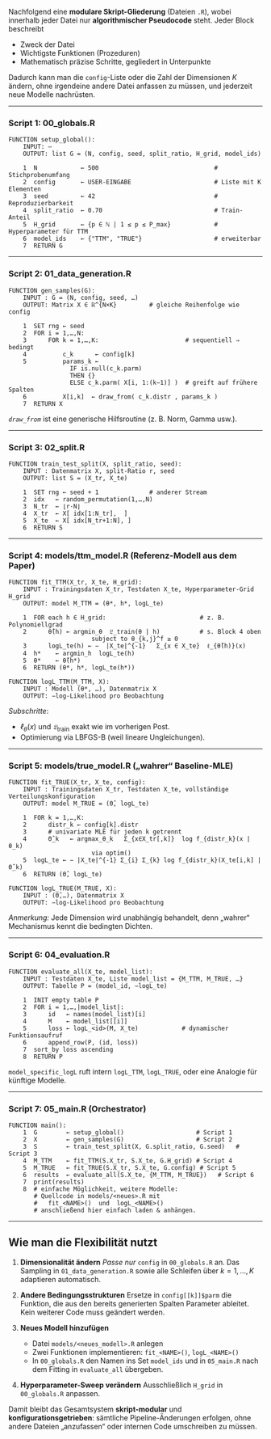 Nachfolgend eine **modulare Skript-Gliederung** (Dateien `.R`), wobei innerhalb jeder Datei nur **algorithmischer Pseudocode** steht.
Jeder Block beschreibt

* Zweck der Datei
* Wichtigste Funktionen (Prozeduren)
* Mathematisch präzise Schritte, gegliedert in Unterpunkte

Dadurch kann man die `config`-Liste oder die Zahl der Dimensionen $K$ ändern, ohne irgendeine andere Datei anfassen zu müssen, und jederzeit neue Modelle nachrüsten.

---

### **Script 1: 00\_globals.R**

```
FUNCTION setup_global():
    INPUT: —
    OUTPUT: list G = (N, config, seed, split_ratio, H_grid, model_ids)

    1  N            ← 500                                # Stichprobenumfang
    2  config       ← USER-EINGABE                       # Liste mit K Elementen
    3  seed         ← 42                                 # Reproduzierbarkeit
    4  split_ratio  ← 0.70                               # Train-Anteil
    5  H_grid       ← {p ∈ ℕ | 1 ≤ p ≤ P_max}            # Hyperparameter für TTM
    6  model_ids    ← {"TTM", "TRUE"}                    # erweiterbar
    7  RETURN G
```

---

### **Script 2: 01\_data\_generation.R**

```
FUNCTION gen_samples(G):
    INPUT : G = (N, config, seed, …)
    OUTPUT: Matrix X ∈ ℝ^{N×K}         # gleiche Reihenfolge wie config

    1  SET rng ← seed
    2  FOR i = 1,…,N:
    3      FOR k = 1,…,K:                        # sequentiell ⇒ bedingt
    4          c_k      ← config[k]
    5          params_k ←
                 IF is.null(c_k.parm)
                 THEN {}
                 ELSE c_k.parm( X[i, 1:(k−1)] )  # greift auf frühere Spalten
    6          X[i,k]  ← draw_from( c_k.distr , params_k )
    7  RETURN X
```

*`draw_from`* ist eine generische Hilfsroutine (z. B. Norm, Gamma usw.).

---

### **Script 3: 02\_split.R**

```
FUNCTION train_test_split(X, split_ratio, seed):
    INPUT : Datenmatrix X, split-Ratio r, seed
    OUTPUT: list S = (X_tr, X_te)

    1  SET rng ← seed + 1              # anderer Stream
    2  idx   ← random_permutation(1,…,N)
    3  N_tr  ← ⌊r·N⌋
    4  X_tr  ← X[ idx[1:N_tr],  ]
    5  X_te  ← X[ idx[N_tr+1:N], ]
    6  RETURN S
```

---

### **Script 4: models/ttm\_model.R**  (Referenz-Modell aus dem Paper)

```
FUNCTION fit_TTM(X_tr, X_te, H_grid):
    INPUT : Trainingsdaten X_tr, Testdaten X_te, Hyperparameter-Grid H_grid
    OUTPUT: model M_TTM = (θ*, h*, logL_te)

    1  FOR each h ∈ H_grid:                          # z. B. Polynomiellgrad
    2      θ̂(h) ← argmin_θ  𝔏_train(θ | h)           # s. Block 4 oben
                       subject to θ_{k,j}^f ≥ 0
    3      logL_te(h) ← −  |X_te|^{-1}   Σ_{x ∈ X_te}  ℓ_{θ̂(h)}(x)
    4  h*    ← argmin_h  logL_te(h)
    5  θ*    ← θ̂(h*)
    6  RETURN (θ*, h*, logL_te(h*))

FUNCTION logL_TTM(M_TTM, X):
    INPUT : Modell (θ*, …), Datenmatrix X
    OUTPUT: −log-Likelihood pro Beobachtung
```

*Subschritte*:

* $ℓ_{θ}(x)$ und $𝔏_\text{train}$ exakt wie im vorherigen Post.
* Optimierung via LBFGS-B (weil lineare Ungleichungen).

---

### **Script 5: models/true\_model.R**  („wahrer“ Baseline-MLE)

```
FUNCTION fit_TRUE(X_tr, X_te, config):
    INPUT : Trainingsdaten X_tr, Testdaten X_te, vollständige Verteilungskonfiguration
    OUTPUT: model M_TRUE = (Θ̂, logL_te)

    1  FOR k = 1,…,K:
    2      distr_k ← config[k].distr
    3      # univariate MLE für jeden k getrennt
    4      Θ̂_k   ← argmax_θ_k   Σ_{x∈X_tr[,k]}  log f_{distr_k}(x | θ_k)
                       via optim()
    5  logL_te ← − |X_te|^{-1} Σ_{i} Σ_{k} log f_{distr_k}(X_te[i,k] | Θ̂_k)
    6  RETURN (Θ̂, logL_te)

FUNCTION logL_TRUE(M_TRUE, X):
    INPUT : (Θ̂,…), Datenmatrix X
    OUTPUT: −log-Likelihood pro Beobachtung
```

*Anmerkung:* Jede Dimension wird unabhängig behandelt, denn „wahrer“ Mechanismus kennt die bedingten Dichten.

---

### **Script 6: 04\_evaluation.R**

```
FUNCTION evaluate_all(X_te, model_list):
    INPUT : Testdaten X_te, Liste model_list = {M_TTM, M_TRUE, …}
    OUTPUT: Tabelle P = (model_id, −logL_te)

    1  INIT empty table P
    2  FOR i = 1,…,|model_list|:
    3      id   ← names(model_list)[i]
    4      M    ← model_list[[i]]
    5      loss ← logL_<id>(M, X_te)            # dynamischer Funktionsaufruf
    6      append_row(P, (id, loss))
    7  sort_by loss ascending
    8  RETURN P
```

`model_specific_logL` ruft intern `logL_TTM`, `logL_TRUE`, oder eine Analogie für künftige Modelle.

---

### **Script 7: 05\_main.R**  (Orchestrator)

```
FUNCTION main():
    1  G        ← setup_global()                    # Script 1
    2  X        ← gen_samples(G)                    # Script 2
    3  S        ← train_test_split(X, G.split_ratio, G.seed)   # Script 3
    4  M_TTM    ← fit_TTM(S.X_tr, S.X_te, G.H_grid) # Script 4
    5  M_TRUE   ← fit_TRUE(S.X_tr, S.X_te, G.config) # Script 5
    6  results  ← evaluate_all(S.X_te, {M_TTM, M_TRUE})   # Script 6
    7  print(results)
    8  # einfache Möglichkeit, weitere Modelle:
       # Quellcode in models/<neues>.R mit
       #   fit_<NAME>()  und  logL_<NAME>()
       # anschließend hier einfach laden & anhängen.
```

---

## **Wie man die Flexibilität nutzt**

1. **Dimensionalität ändern**
   *Passe nur* `config` in `00_globals.R` an.
   Das Sampling in `01_data_generation.R` sowie alle Schleifen über $k=1,\dots,K$ adaptieren automatisch.

2. **Andere Bedingungsstrukturen**
   Ersetze in `config[[k]]$parm` die Funktion, die aus den bereits generierten Spalten Parameter ableitet.
   Kein weiterer Code muss geändert werden.

3. **Neues Modell hinzufügen**

   * Datei `models/<neues_modell>.R` anlegen
   * Zwei Funktionen implementieren: `fit_<NAME>()`, `logL_<NAME>()`
   * In `00_globals.R` den Namen ins Set `model_ids` und in `05_main.R` nach dem Fitting in `evaluate_all` übergeben.

4. **Hyperparameter-Sweep verändern**
   Ausschließlich `H_grid` in `00_globals.R` anpassen.

Damit bleibt das Gesamtsystem **skript-modular** und **konfigurationsgetrieben**: sämtliche Pipeline-Änderungen erfolgen, ohne andere Dateien „anzufassen“ oder internen Code umschreiben zu müssen.

